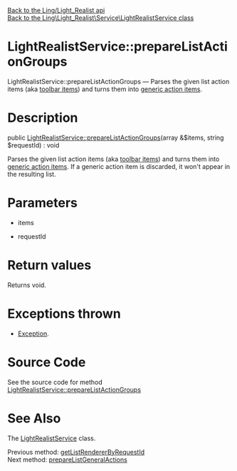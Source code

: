 [Back to the Ling/Light_Realist api](https://github.com/lingtalfi/Light_Realist/blob/master/doc/api/Ling/Light_Realist.md)<br>
[Back to the Ling\Light_Realist\Service\LightRealistService class](https://github.com/lingtalfi/Light_Realist/blob/master/doc/api/Ling/Light_Realist/Service/LightRealistService.md)


LightRealistService::prepareListActionGroups
================



LightRealistService::prepareListActionGroups — Parses the given list action items (aka [toolbar items](https://github.com/lingtalfi/Light_Realist/blob/master/doc/pages/list-action-handler-conception-notes.md#the-toolbar-item)) and turns them into [generic action items](https://github.com/lingtalfi/Light_Realist/blob/master/doc/pages/generic-action-item.md).




Description
================


public [LightRealistService::prepareListActionGroups](https://github.com/lingtalfi/Light_Realist/blob/master/doc/api/Ling/Light_Realist/Service/LightRealistService/prepareListActionGroups.md)(array &$items, string $requestId) : void




Parses the given list action items (aka [toolbar items](https://github.com/lingtalfi/Light_Realist/blob/master/doc/pages/list-action-handler-conception-notes.md#the-toolbar-item)) and turns them into [generic action items](https://github.com/lingtalfi/Light_Realist/blob/master/doc/pages/generic-action-item.md).
If a generic action item is discarded, it won't appear in the resulting list.




Parameters
================


- items

    

- requestId

    


Return values
================

Returns void.


Exceptions thrown
================

- [Exception](http://php.net/manual/en/class.exception.php).&nbsp;







Source Code
===========
See the source code for method [LightRealistService::prepareListActionGroups](https://github.com/lingtalfi/Light_Realist/blob/master/Service/LightRealistService.php#L606-L626)


See Also
================

The [LightRealistService](https://github.com/lingtalfi/Light_Realist/blob/master/doc/api/Ling/Light_Realist/Service/LightRealistService.md) class.

Previous method: [getListRendererByRequestId](https://github.com/lingtalfi/Light_Realist/blob/master/doc/api/Ling/Light_Realist/Service/LightRealistService/getListRendererByRequestId.md)<br>Next method: [prepareListGeneralActions](https://github.com/lingtalfi/Light_Realist/blob/master/doc/api/Ling/Light_Realist/Service/LightRealistService/prepareListGeneralActions.md)<br>

